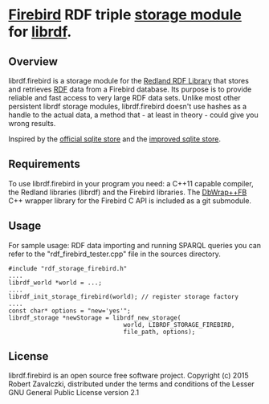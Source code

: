 
# [Firebird](http://firebirdsql.org/) RDF triple [storage module](http://librdf.org/docs/api/redland-storage-modules.html) for [librdf](http://librdf.org/).

## Overview

librdf.firebird is a storage module for the [Redland RDF Library](http://librdf.org/)
that stores and retrieves [RDF](http://www.w3.org/RDF/) data from a Firebird
database. Its purpose is to provide reliable and fast access to very large RDF
data sets. Unlike most other persistent librdf storage modules, librdf.firebird
doesn't use hashes as a handle to the actual data, a method that - at least in
theory - could give you wrong results.

Inspired by the [official sqlite store](https://github.com/dajobe/librdf/blob/master/src/rdf_storage_sqlite.c)
and the [improved sqlite store](https://github.com/mro/librdf.sqlite).

## Requirements

To use librdf.firebird in your program you need: a C++11 capable compiler, the
Redland libraries (librdf) and the Firebird libraries. The
[DbWrap++FB](https://github.com/rtravis/DbWrap-FB) C++ wrapper library for the
Firebird C API is included as a git submodule.

## Usage

For sample usage: RDF data importing and running SPARQL queries you can refer
to the "rdf_firebird_tester.cpp" file in the sources directory.

    #include "rdf_storage_firebird.h"
    ....
    librdf_world *world = ...;
    ....
    librdf_init_storage_firebird(world); // register storage factory
    ....
    const char* options = "new='yes'";
    librdf_storage *newStorage = librdf_new_storage(
                                    world, LIBRDF_STORAGE_FIREBIRD,
                                    file_path, options);

## License

librdf.firebird is an open source free software project.
Copyright (c) 2015 Robert Zavalczki, distributed under the terms
and conditions of the Lesser GNU General Public License version
2.1
